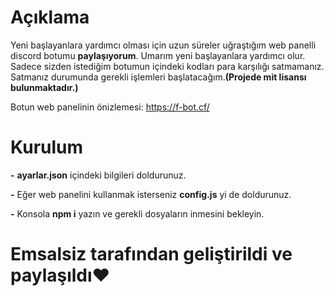 # Açıklama
Yeni başlayanlara yardımcı olması için uzun süreler uğraştığım web panelli discord botumu **paylaşıyorum**. Umarım yeni başlayanlara yardımcı olur. Sadece sizden istediğim botumun içindeki kodları para karşılığı satmamanız. Satmanız durumunda gerekli işlemleri başlatacağım.**(Projede mit lisansı bulunmaktadır.)**

Botun web panelinin önizlemesi: https://f-bot.cf/
# Kurulum
**-** **ayarlar.json** içindeki bilgileri doldurunuz.

**-** Eğer web panelini kullanmak isterseniz **config.js** yi de doldurunuz.

**-** Konsola **npm i**  yazın ve gerekli dosyaların inmesini bekleyin.

# Emsalsiz tarafından geliştirildi ve paylaşıldı❤️ 



```
